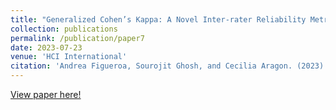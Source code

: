 ```yaml
---
title: "Generalized Cohen’s Kappa: A Novel Inter-rater Reliability Metric for Non-Mutually Exclusive Categories"
collection: publications
permalink: /publication/paper7
date: 2023-07-23
venue: 'HCI International'
citation: 'Andrea Figueroa, Sourojit Ghosh, and Cecilia Aragon. (2023). Generalized Cohen’s Kappa: A Novel Inter-rater Reliability Metric for Non-Mutually Exclusive Categories. In Proceedings of the Human Interface and the Management of Information Thematic Area in the context of the 25th International Conference on Human-Computer Interaction (HCI International 2023).'
---
```

[View paper here!](https://link.springer.com/chapter/10.1007/978-3-031-35132-7_2)


